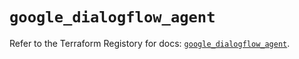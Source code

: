 # `google_dialogflow_agent`

Refer to the Terraform Registory for docs: [`google_dialogflow_agent`](https://registry.terraform.io/providers/hashicorp/google/4.80.0/docs/resources/dialogflow_agent).
